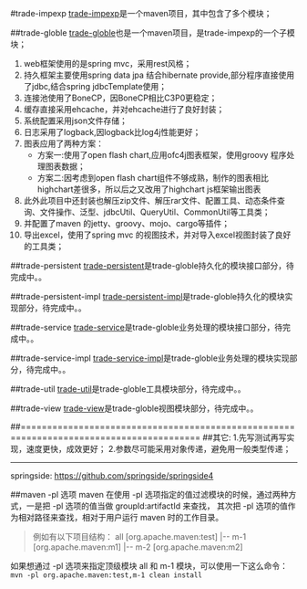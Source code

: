 ﻿﻿#trade-impexp
[trade-impexp](https://github.com/luowei/trade-impexp)是一个maven项目，其中包含了多个模块；


##trade-globle
[trade-globle](https://github.com/luowei/trade-impexp/tree/master/trade-globle)也是一个maven项目，是trade-impexp的一个子模块；
1. web框架使用的是spring mvc，采用rest风格；
2. 持久框架主要使用spring data jpa 结合hibernate provide,部分程序直接使用了jdbc,结合spring jdbcTemplate使用；
3. 连接池使用了BoneCP，因BoneCP相比C3P0更稳定；
4. 缓存直接采用ehcache，并对ehcache进行了良好封装；
5. 系统配置采用json文件存储；
6. 日志采用了logback,因logback比log4j性能更好；
7. 图表应用了两种方案：
    * 方案一:使用了open flash chart,应用ofc4j图表框架，使用groovy 程序处理图表数据；
    * 方案二:因考虑到open flash chart组件不够成熟，制作的图表相比highchart差很多，所以后之又改用了highchart js框架输出图表
8. 此外此项目中还封装也解压zip文件、解压rar文件、配置工具、动态条件查询、文件操作、泛型、jdbcUtil、QueryUtil、CommonUtil等工具类；
9. 并配置了maven 的jetty、groovy、mojo、cargo等插件；
10. 导出excel，使用了spring mvc 的视图技术，并对导入excel视图封装了良好的工具类；

##trade-persistent
[trade-persistent](https://github.com/luowei/trade-impexp/tree/master/trade-persistent)是trade-globle持久化的模块接口部分，待完成中。。

##trade-persistent-impl
[trade-persistent-impl](https://github.com/luowei/trade-impexp/tree/master/trade-persistent-impl)是trade-globle持久化的模块实现部分，待完成中。。

##trade-service
[trade-service](https://github.com/luowei/trade-impexp/tree/master/trade-service)是trade-globle业务处理的模块接口部分，待完成中。。

##trade-service-impl
[trade-service-impl](https://github.com/luowei/trade-impexp/tree/master/trade-service-impl)是trade-globle业务处理的模块实现部分，待完成中。。

##trade-util
[trade-util](https://github.com/luowei/trade-impexp/tree/master/trade-util)是trade-globle工具模块部分，待完成中。。

##trade-view
[trade-view](https://github.com/luowei/trade-impexp/tree/master/trade-view)是trade-globle视图模块部分，待完成中。。



##========================================================================================
##其它:
1.先写测试再写实现，速度更快，成效更好；
2.参数尽可能采用对象传递，避免用一般类型传递；

---------------------------------
springside:
https://github.com/springside/springside4

##maven -pl 选项
maven 在使用 -pl 选项指定的值过滤模块的时候，通过两种方式，一是把 -pl 选项的值当做 groupId:artifactId 来查找，
其次把 -pl 选项的值作为相对路径来查找，相对于用户运行 maven 时的工作目录。

> 例如有以下项目结构：
> all [org.apache.maven:test]
> |-- m-1 [org.apache.maven:m1]
> |-- m-2 [org.apache.maven:m2]

如果想通过 -pl 选项来指定顶级模块 all 和 m-1 模块，可以使用一下这么命令：
`mvn -pl org.apache.maven:test,m-1 clean install`
